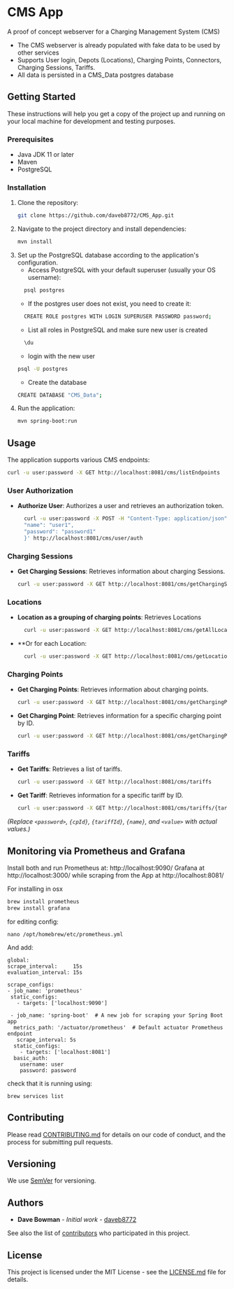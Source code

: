 
# CMS App
A proof of concept webserver for a Charging Management System (CMS) 
* The CMS webserver is already populated with fake data to be used by other services
* Supports User login, Depots (Locations), Charging Points, Connectors, Charging Sessions, Tariffs.
* All data is persisted in a CMS_Data postgres database

## Getting Started

These instructions will help you get a copy of the project up and running on your local machine for development and testing purposes.

### Prerequisites

- Java JDK 11 or later
- Maven
- PostgreSQL

### Installation

1. Clone the repository:
   ```bash
   git clone https://github.com/daveb8772/CMS_App.git
   ```
2. Navigate to the project directory and install dependencies:
   ```bash
   mvn install
   ```
3. Set up the PostgreSQL database according to the application's configuration.
    * Access PostgreSQL with your default superuser (usually your OS username):
    ```bash
      psql postgres
    ```
    * If the postgres user does not exist, you need to create it:
    ```bash
      CREATE ROLE postgres WITH LOGIN SUPERUSER PASSWORD password;
    ```
    * List all roles in PostgreSQL and make sure new user is created
    ```bash
      \du
    ```
   * login with the new user
    ```bash
    psql -U postgres
    ```
   * Create the database
    ```bash
    CREATE DATABASE "CMS_Data";
    ```
4. Run the application:
   ```bash
   mvn spring-boot:run
   ```

## Usage

The application supports various CMS endpoints:
  ```bash
  curl -u user:password -X GET http://localhost:8081/cms/listEndpoints
  ```


### User Authorization

- **Authorize User**: Authorizes a user and retrieves an authorization token.
  ```bash
    curl -u user:password -X POST -H "Content-Type: application/json"  -d '{
    "name": "user1",
    "password": "password1"
    }' http://localhost:8081/cms/user/auth
  ```

### Charging Sessions
- **Get Charging Sessions**: Retrieves information about charging Sessions.
    ```bash
    curl -u user:password -X GET http://localhost:8081/cms/getChargingSessions
    ```


### Locations

- **Location as a grouping of charging points**: Retrieves Locations
  ```bash
    curl -u user:password -X GET http://localhost:8081/cms/getAllLocationInfo
    ```
- **Or for each Location:
  ```bash
    curl -u user:password -X GET http://localhost:8081/cms/getLocationInfo/{name}
    ```

### Charging Points

- **Get Charging Points**: Retrieves information about charging points.
    ```bash
    curl -u user:password -X GET http://localhost:8081/cms/getChargingPoints
    ```
- **Get Charging Point**: Retrieves information for a specific charging point by ID.

  ```bash
  curl -u user:password -X GET http://localhost:8081/cms/getChargingPoint/{cpId}
  ```



### Tariffs

- **Get Tariffs**: Retrieves a list of tariffs.
  ```bash
  curl -u user:password -X GET http://localhost:8081/cms/tariffs
  ```
- **Get Tariff**: Retrieves information for a specific tariff by ID.
  ```bash
  curl -u user:password -X GET http://localhost:8081/cms/tariffs/{tariffId}
  ```
  
_(Replace `<password>`, `{cpId}`, `{tariffId}`, `{name}`, and `<value>` with actual values.)_


## Monitoring via Prometheus and Grafana
Install both and run Prometheus at: http://localhost:9090/ Grafana at http://localhost:3000/ while scraping from the App at http://localhost:8081/

For installing in osx
  ```bash
brew install prometheus
brew install grafana

  ```
for editing config: 
  ```
nano /opt/homebrew/etc/prometheus.yml
  ```
And add:
  ```
 global:
 scrape_interval:     15s
 evaluation_interval: 15s

 scrape_configs:
  - job_name: 'prometheus'
   static_configs:
     - targets: ['localhost:9090']

   - job_name: 'spring-boot'  # A new job for scraping your Spring Boot app
    metrics_path: '/actuator/prometheus'  # Default actuator Prometheus endpoint
     scrape_interval: 5s
    static_configs:
      - targets: ['localhost:8081']
    basic_auth:
      username: user
      password: password
  ```
check that it is running using:
  ```
brew services list
  ```

## Contributing

Please read [CONTRIBUTING.md](link-to-contributing-file) for details on our code of conduct, and the process for submitting pull requests.

## Versioning

We use [SemVer](http://semver.org/) for versioning.

## Authors

- **Dave Bowman** - *Initial work* - [daveb8772](https://github.com/daveb8772)

See also the list of [contributors](https://github.com/daveb8772/CMS_App/contributors) who participated in this project.

## License

This project is licensed under the MIT License - see the [LICENSE.md](LICENSE.md) file for details.
